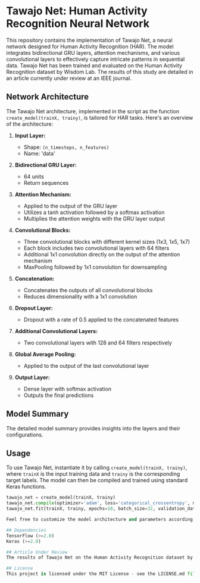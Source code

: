 # Tawajo Net: Human Activity Recognition Neural Network

This repository contains the implementation of Tawajo Net, a neural network designed for Human Activity Recognition (HAR). The model integrates bidirectional GRU layers, attention mechanisms, and various convolutional layers to effectively capture intricate patterns in sequential data. Tawajo Net has been trained and evaluated on the Human Activity Recognition dataset by Wisdom Lab. The results of this study are detailed in an article currently under review at an IEEE journal.

## Network Architecture

The Tawajo Net architecture, implemented in the script as the function `create_model(trainX, trainy)`, is tailored for HAR tasks. Here's an overview of the architecture:

1. **Input Layer:**
   - Shape: `(n_timesteps, n_features)`
   - Name: 'data'

2. **Bidirectional GRU Layer:**
   - 64 units
   - Return sequences

3. **Attention Mechanism:**
   - Applied to the output of the GRU layer
   - Utilizes a tanh activation followed by a softmax activation
   - Multiplies the attention weights with the GRU layer output

4. **Convolutional Blocks:**
   - Three convolutional blocks with different kernel sizes (1x3, 1x5, 1x7)
   - Each block includes two convolutional layers with 64 filters
   - Additional 1x1 convolution directly on the output of the attention mechanism
   - MaxPooling followed by 1x1 convolution for downsampling

5. **Concatenation:**
   - Concatenates the outputs of all convolutional blocks
   - Reduces dimensionality with a 1x1 convolution

6. **Dropout Layer:**
   - Dropout with a rate of 0.5 applied to the concatenated features

7. **Additional Convolutional Layers:**
   - Two convolutional layers with 128 and 64 filters respectively

8. **Global Average Pooling:**
   - Applied to the output of the last convolutional layer

9. **Output Layer:**
   - Dense layer with softmax activation
   - Outputs the final predictions

## Model Summary

The detailed model summary provides insights into the layers and their configurations.

## Usage

To use Tawajo Net, instantiate it by calling `create_model(trainX, trainy)`, where `trainX` is the input training data and `trainy` is the corresponding target labels. The model can then be compiled and trained using standard Keras functions.

```python
tawajo_net = create_model(trainX, trainy)
tawajo_net.compile(optimizer='adam', loss='categorical_crossentropy', metrics=['accuracy'])
tawajo_net.fit(trainX, trainy, epochs=10, batch_size=32, validation_data=(valX, valy))```

Feel free to customize the model architecture and parameters according to your specific HAR requirements.

## Dependencies
TensorFlow (>=2.0)
Keras (>=2.0)

## Article Under Review
The results of Tawajo Net on the Human Activity Recognition dataset by Wisdom Lab are detailed in an article currently under review at an IEEE journal.

## License
This project is licensed under the MIT License - see the LICENSE.md file for details.

